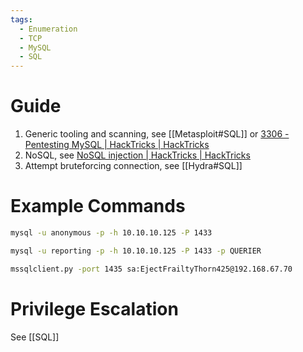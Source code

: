 ```yaml
---
tags:
  - Enumeration
  - TCP
  - MySQL
  - SQL
---
```


# Guide

1. Generic tooling and scanning, see [[Metasploit#SQL]] or [3306 - Pentesting MySQL | HackTricks | HackTricks](https://book.hacktricks.xyz/network-services-pentesting/pentesting-mysql)
2. NoSQL, see [NoSQL injection | HackTricks | HackTricks](https://book.hacktricks.xyz/pentesting-web/nosql-injection)
3. Attempt bruteforcing connection, see [[Hydra#SQL]]


# Example Commands 

```bash
mysql -u anonymous -p -h 10.10.10.125 -P 1433
```

```bash
mysql -u reporting -p -h 10.10.10.125 -P 1433 -p QUERIER
```

```bash
mssqlclient.py -port 1435 sa:EjectFrailtyThorn425@192.168.67.70
```
# Privilege Escalation

See [[SQL]]

